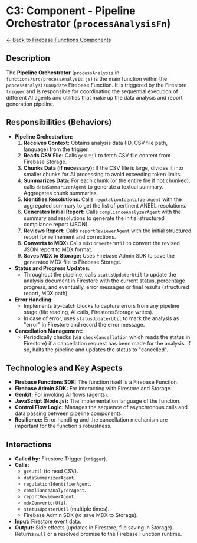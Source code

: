 
# C3: Component - Pipeline Orchestrator (`processAnalysisFn`)

[<- Back to Firebase Functions Components](./../03-firebase-functions-components.md)

## Description

The **Pipeline Orchestrator** (`processAnalysis` in `functions/src/processAnalysis.js`) is the main function within the `processAnalysisOnUpdate` Firebase Function. It is triggered by the Firestore `trigger` and is responsible for coordinating the sequential execution of different AI agents and utilities that make up the data analysis and report generation pipeline.

## Responsibilities (Behaviors)

*   **Pipeline Orchestration:**
    1.  **Receives Context:** Obtains analysis data (ID, CSV file path, language) from the trigger.
    2.  **Reads CSV File:** Calls `gcsUtil` to fetch CSV file content from Firebase Storage.
    3.  **Chunks Data (if necessary):** If the CSV file is large, divides it into smaller chunks for AI processing to avoid exceeding token limits.
    4.  **Summarizes Data:** For each chunk (or the entire file if not chunked), calls `dataSummarizerAgent` to generate a textual summary. Aggregates chunk summaries.
    5.  **Identifies Resolutions:** Calls `regulationIdentifierAgent` with the aggregated summary to get the list of pertinent ANEEL resolutions.
    6.  **Generates Initial Report:** Calls `complianceAnalyzerAgent` with the summary and resolutions to generate the initial structured compliance report (JSON).
    7.  **Reviews Report:** Calls `reportReviewerAgent` with the initial structured report for refinement and corrections.
    8.  **Converts to MDX:** Calls `mdxConverterUtil` to convert the revised JSON report to MDX format.
    9.  **Saves MDX to Storage:** Uses Firebase Admin SDK to save the generated MDX file to Firebase Storage.
*   **Status and Progress Updates:**
    *   Throughout the pipeline, calls `statusUpdaterUtil` to update the analysis document in Firestore with the current status, percentage progress, and eventually, error messages or final results (structured report, MDX path).
*   **Error Handling:**
    *   Implements try-catch blocks to capture errors from any pipeline stage (file reading, AI calls, Firestore/Storage writes).
    *   In case of error, uses `statusUpdaterUtil` to mark the analysis as "error" in Firestore and record the error message.
*   **Cancellation Management:**
    *   Periodically checks (via `checkCancellation` which reads the status in Firestore) if a cancellation request has been made for the analysis. If so, halts the pipeline and updates the status to "cancelled".

## Technologies and Key Aspects

*   **Firebase Functions SDK:** The function itself is a Firebase Function.
*   **Firebase Admin SDK:** For interacting with Firestore and Storage.
*   **Genkit:** For invoking AI flows (agents).
*   **JavaScript (Node.js):** The implementation language of the function.
*   **Control Flow Logic:** Manages the sequence of asynchronous calls and data passing between pipeline components.
*   **Resilience:** Error handling and the cancellation mechanism are important for the function's robustness.

## Interactions

*   **Called by:** Firestore Trigger (`trigger`).
*   **Calls:**
    *   `gcsUtil` (to read CSV).
    *   `dataSummarizerAgent`.
    *   `regulationIdentifierAgent`.
    *   `complianceAnalyzerAgent`.
    *   `reportReviewerAgent`.
    *   `mdxConverterUtil`.
    *   `statusUpdaterUtil` (multiple times).
    *   Firebase Admin SDK (to save MDX to Storage).
*   **Input:** Firestore event data.
*   **Output:** Side effects (updates in Firestore, file saving in Storage). Returns `null` or a resolved promise to the Firebase Function runtime.

    